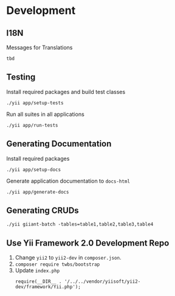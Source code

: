Development
===========

I18N
----

Messages for Translations
```
tbd
```

Testing
-------

Install required packages and build test classes
```
./yii app/setup-tests
```

Run all suites in all applications
```
./yii app/run-tests
```

Generating Documentation
------------------------

Install required packages
```
./yii app/setup-docs
```

Generate application documentation to `docs-html`
```
./yii app/generate-docs
```

Generating CRUDs
----------------

```
./yii giiant-batch -tables=table1,table2,table3,table4
```

Use Yii Framework 2.0 Development Repo
--------------------------------------

1. Change `yii2` to `yii2-dev` in `composer.json`.
2. `composer require twbs/bootstrap`
3. Update `index.php`
   ```
   require(__DIR__ . '/../../vendor/yiisoft/yii2-dev/framework/Yii.php');
   ```


